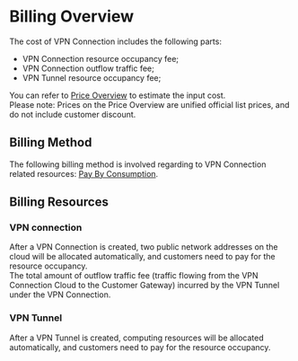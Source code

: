 # Billing Overview

The cost of VPN Connection includes the following parts:
  * VPN Connection resource occupancy fee;
  * VPN Connection outflow traffic fee;
  * VPN Tunnel resource occupancy fee;

You can refer to [Price Overview](Price-Overview.md) to estimate the input cost.<br />
Please note: Prices on the Price Overview are unified official list prices, and do not include customer discount.

## Billing Method
The following billing method is involved regarding to VPN Connection related resources: [Pay By Consumption](http://docs.jdcloud.com/en/billing/pay-as-you-go).

## Billing Resources
### VPN connection
After a VPN Connection is created, two public network addresses on the cloud will be allocated automatically, and customers need to pay for the resource occupancy.  <br />
The total amount of outflow traffic fee (traffic flowing from the VPN Connection Cloud to the Customer Gateway) incurred by the VPN Tunnel under the VPN Connection.

### VPN Tunnel
After a VPN Tunnel is created, computing resources will be allocated automatically, and customers need to pay for the resource occupancy.

